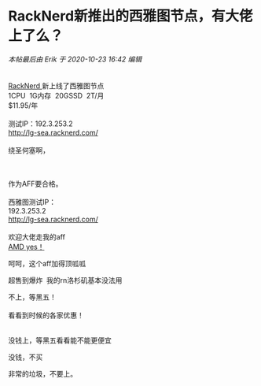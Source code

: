 # RackNerd新推出的西雅图节点，有大佬上了么？


<i class="pstatus"> 本帖最后由 Erik 于 2020-10-23 16:42 编辑 </i><br />
<br />
<br />
<a href="https://cutt.ly/racknerd" target="_blank"> RackNerd </a> 新上线了西雅图节点<br />
1CPU&nbsp;&nbsp;1G内存&nbsp;&nbsp;20GSSD&nbsp;&nbsp;2T/月<br />
$11.95/年<br />
<br />
测试IP：192.3.253.2<br />
<a href="http://lg-sea.racknerd.com/" target="_blank">http://lg-sea.racknerd.com/</a><br />
<br />
绕圣何塞啊，<br />
<img id="aimg_i6kcY" onclick="zoom(this, this.src, 0, 0, 0)" class="zoom" src="https://imgloc.com/images/2020/10/23/rAu1.png" onmouseover="img_onmouseoverfunc(this)" onload="thumbImg(this)" border="0" alt="" /><br />
<br />
<br />


作为AFF要合格。<br />
<br />
西雅图测试IP：<br />
192.3.253.2<br />
http://lg-sea.racknerd.com/<br />
<br />
欢迎大佬走我的aff<br />
<a href="https://my.racknerd.com/aff.php?aff=1260&amp;pid=310" target="_blank">AMD yes！</a><img id="aimg_WOhZQ" onclick="zoom(this, this.src, 0, 0, 0)" class="zoom" src="https://cdn.jsdelivr.net/gh/hishis/forum-master/public/images/patch.gif" onmouseover="img_onmouseoverfunc(this)" onload="thumbImg(this)" border="0" alt="" />

呵呵，这个aff加得顶呱呱

超售到爆炸&nbsp;&nbsp;我的rn洛杉矶基本没法用

不上，等黑五！<br />
<br />
看看到时候的各家优惠！<br />
<br />
<img src="static/image/smiley/default/lol.gif" smilieid="12" border="0" alt="" /><img src="static/image/smiley/default/lol.gif" smilieid="12" border="0" alt="" /><img src="static/image/smiley/default/lol.gif" smilieid="12" border="0" alt="" />

没钱上，等黑五看看能不能更便宜<img src="static/image/smiley/default/lol.gif" smilieid="12" border="0" alt="" />

没钱，不买<img src="static/image/smiley/default/lol.gif" smilieid="12" border="0" alt="" />

非常的垃圾，不要上。
